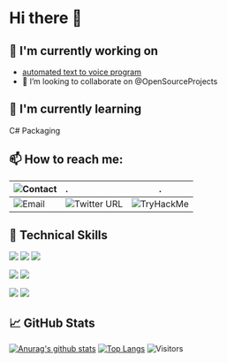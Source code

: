# Hi there 👋

## 🔭 I'm currently working on

- [automated text to voice program](https://github.com/thomasthaddeus/TTS-project)
- 👯 I’m looking to collaborate on @OpenSourceProjects

## 🌱 I'm currently learning

C# Packaging

## 📫 How to reach me:

| ![[Contact](https://linkedin.com/in/thaddeusthomas)](https://user-images.githubusercontent.com/92204097/233510772-1941fe0c-c501-4560-b184-4019a59c33a5.png) |. | .|
| ---- | :---- |---|
| ![[Email](mailto:thomasthaddeus@cityuniversity.org)](https://user-images.githubusercontent.com/92204097/198655718-ab18cb79-c196-4c26-af00-6275e398c73b.png) | ![Twitter URL](https://img.shields.io/twitter/url?style=social&url=https%3A%2F%2Ftwitter.com%2F) | ![TryHackMe](https://tryhackme-badges.s3.amazonaws.com/thaddeus.r.thoma.png)|



## 💼 Technical Skills

![](https://img.shields.io/badge/Code-HTML5-informational?style=flat&logo=HTML5&color=E34F26)
![](https://img.shields.io/badge/Code-PostgreSQL-informational?style=flat&logo=PostgreSQL&color=336791)
![](https://img.shields.io/badge/Code-SQLite-informational?style=flat&logo=SQLite&color=003B57)

![](https://img.shields.io/badge/Style-CSS3-informational?style=flat&logo=CSS3&color=1572B6)
![](https://img.shields.io/badge/Style-styled--components-informational?style=flat&logo=styled-components&color=DB7093)

![](https://img.shields.io/badge/Tools-Git-informational?style=flat&logo=Git&color=F05032)
![](https://img.shields.io/badge/Tools-GitHub-informational?style=flat&logo=GitHub&color=181717)

## 📈 GitHub Stats 

[![Anurag's github stats](https://github-readme-stats.vercel.app/api?username=thomasthaddeus)](https://github.com/thomasthaddeus)
[![Top Langs](https://github-readme-stats.vercel.app/api/top-langs/?username=thomasthaddeus&layout=compact)](https://github.com/thomasthaddeus)
![Visitors](https://visitor-badge.glitch.me/badge?page_id=thomasthaddeus.visitor-badge)
